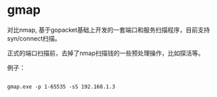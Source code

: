 # gmap

对比nmap, 基于gopacket基础上开发的一套端口和服务扫描程序，目前支持syn/connect扫描。

正式的端口扫描前，去掉了nmap扫描钱的一些预处理操作，比如探活等。

例子：
```shell

gmap.exe -p 1-65535 -sS 192.168.1.3

```